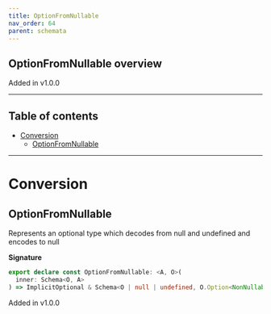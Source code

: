 ```yaml
---
title: OptionFromNullable
nav_order: 64
parent: schemata
---
```


## OptionFromNullable overview

Added in v1.0.0

---

<h2 class="text-delta">Table of contents</h2>

- [Conversion](#conversion)
  - [OptionFromNullable](#optionfromnullable)

---

# Conversion

## OptionFromNullable

Represents an optional type which decodes from null and undefined and encodes to null

**Signature**

```ts
export declare const OptionFromNullable: <A, O>(
  inner: Schema<O, A>
) => ImplicitOptional & Schema<O | null | undefined, O.Option<NonNullable<A>>>
```

Added in v1.0.0
